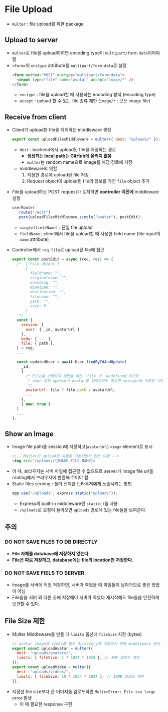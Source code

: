 # File Upload

- `multer` : file upload를 위한 package

## Upload to server

- `multer`로 file을 upload하려면 encoding type이 `multipart/form-data`이어야 함
- `<form>`의 `enctype` attribute를 `multipart/form-data`로 설정
  ```html
  <form method="POST" enctype="multipart/form-data">
    <input type="file" name="avatar" accept="image/*" />
  </form>
  ```
  - `enctype` : file을 upload할 때 사용하는 encoding 방식 (encoding type)
  - `accept` : upload 할 수 있는 file 종류 제한 (`image/*` : 모든 image file)

## Receive from client

- Client가 upload한 file을 처리하는 middleware 생성
  ```js
  export const uploadFilesMiddleware = multer({ dest: "uploads/" });
  ```
  - `dest` : backend에서 upload된 file을 저장하는 경로
    - **생성되는 local path는 GitHub에 올리지 않음**
    - `multer`는 random name으로 image를 해당 경로에 저장
  - middleware의 역할
    1. 지정한 경로에 upload된 file 저장
    2. Request object에 upload된 file의 정보를 가진 `file` object 추가
- File을 upload하는 POST request가 도착하면 **controller 이전에** middleware 실행
  ```js
  userRouter
    .route("/edit")
    .post(uploadFilesMiddleware.single("avatar"), postEdit);
  ```
  - `single(fieldName)` : 단일 file upload
  - `fieldName` : client에서 file을 upload할 때 사용한 field name (file input의 `name` attribute)
- Controller에서 `req.file`로 upload된 file에 접근

  ```js
  export const postEdit = async (req, res) => {
    /*  [ File object ]
        {
          fieldname: "",
          originalname: "",
          encoding: "",
          mimetype: "",
          destination: "",
          filename: "",
          path: "",
          size: 0
        }
     */
    const {
      session: {
        user: { _id, avatarUrl }
      },
      body: { ... },
      file: { path },
    } = req;
    ...

    const updatedUser = await User.findByIdAndUpdate(
      _id,
      {
        /* File을 선택하지 않았을 때는 `file`이 `undefined`이므로
         * user 정보 update시 avatar를 업로드하지 않으면 session에 저장된 기본 avatar를 사용한다.
         */
        avatarUrl: file ? file.path : avatarUrl,
        ...
      },
      { new: true }
    )
    ...
  };
  ```

## Show an Image

- Image file path를 session에 저장하고(`avatarUrl`) `<img>` element로 표시
  ```html
  <!-- Multer가 upload된 파일을 저장하면서 만든 이름 -->
  <img src="/uploads/{IMAGE_FILE_NAME}>
  ```
- 이 때, 브라우저는 서버 파일에 접근할 수 없으므로 server가 image file url을 routing해서 브라우저에 반환해 주어야 함
- Static files serving : 폴더 전체를 브라우저에게 노출시키는 방법
  ```js
  app.use("/uploads", express.static("uploads"));
  ```
  - Express의 built-in middleware인 `static()`을 사용
  - `/uploads`로 요청이 들어오면 `uploads` 경로에 있는 file들을 보여준다.

## 주의

### DO NOT SAVE FILES TO DB DIRECTLY

- **File 자체를 database에 저장하지 않는다.**
- **File은 따로 저장하고, database에는 file의 location만 저장한다.**

### DO NOT SAVE FIELS TO SERVER

- Image를 서버에 직접 저장하면, 서버가 죽었을 때 파일들이 날아가므로 좋은 방법이 아님
- File들을 서버 외 다른 곳에 저장해야 서버가 죽었다 재시작해도 file들을 안전하게 보관할 수 있다.

## File Size 제한

- Multer Middleware를 만들 때 `limits` 옵션에 `fileSize` 지정 (bytes)
  ```js
  // avatar image와 video를 별도 directory에 저장하기 위해 middleware 분리
  export const uploadAvatar = multer({
    dest: "uploads/avatars/",
    limits: { fileSize: 1 * 1024 * 1024 }, // 1MB 업로드 제한
  });
  export const uploadVideo = multer({
    dest: "uploads/videos/",
    limits: { fileSize: 10 * 1024 * 1024 }, // 10MB 업로드 제한
  });
  ```
- 지정한 file size보다 큰 이미지를 업로드하면 `MulterError: File too large` error 발생
  - 이 때 필요한 response 구현
